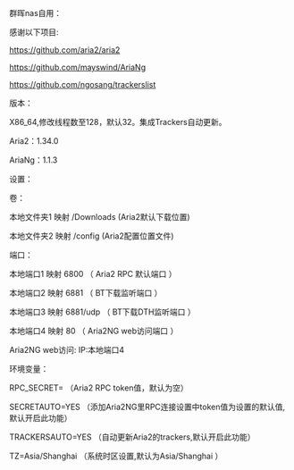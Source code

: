 群晖nas自用：

感谢以下项目:

https://github.com/aria2/aria2

https://github.com/mayswind/AriaNg

https://github.com/ngosang/trackerslist

版本：

X86_64,修改线程数至128，默认32。集成Trackers自动更新。

Aria2：1.34.0

AriaNg：1.1.3

设置：

卷：

本地文件夹1 映射 /Downloads (Aria2默认下载位置)

本地文件夹2 映射 /config (Aria2配置位置文件)

端口：

本地端口1 映射 6800 （ Aria2 RPC 默认端口 ）

本地端口2 映射 6881 （ BT下载监听端口 ）

本地端口3 映射 6881/udp （ BT下载DTH监听端口 ）

本地端口4 映射 80 （ Aria2NG web访问端口 ）

Aria2NG web访问: IP:本地端口4

环境变量：

RPC_SECRET= （Aria2 RPC token值，默认为空）

SECRETAUTO=YES （添加Aria2NG里RPC连接设置中token值为设置的默认值,默认开启此功能）

TRACKERSAUTO=YES （自动更新Aria2的trackers,默认开启此功能）

TZ=Asia/Shanghai （系统时区设置,默认为Asia/Shanghai ）
